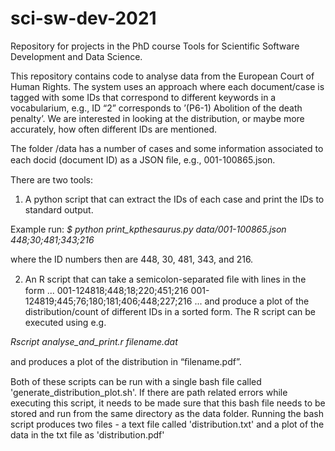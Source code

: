 # sci-sw-dev-2021
Repository for projects in the PhD course Tools for Scientific Software Development and Data Science.

This repository contains code to analyse data from the European Court of Human Rights. The system uses an approach where each document/case is tagged with some IDs that correspond to different keywords in a vocabularium, e.g., ID “2” corresponds to ’(P6-1) Abolition of the death
penalty’. We are interested in looking at the distribution, or maybe more accurately, how often different IDs are mentioned.

The folder /data has a number of cases and some information associated to each docid (document ID) as a JSON ﬁle, e.g., 001-100865.json.

There are two tools:

1. A python script that can extract the IDs of each case and print the IDs to standard output.

Example run:
*$ python print_kpthesaurus.py data/001-100865.json
448;30;481;343;216*

where the ID numbers then are 448, 30, 481, 343, and 216.

2. An R script that can take a semicolon-separated ﬁle with lines in the form
...
001-124818;448;18;220;451;216
001-124819;445;76;180;181;406;448;227;216
...
and produce a plot of the distribution/count of different IDs in a sorted form. The R script
can be executed using e.g.

*Rscript analyse_and_print.r filename.dat*

and produces a plot of the distribution in “ﬁlename.pdf”.

Both of these scripts can be run with a single bash file called 'generate_distribution_plot.sh'. If there are path related errors while executing this script, it needs to be made sure that this bash file needs to be stored and run from the same directory as the data folder.
Running the bash script produces two files - a text file called 'distribution.txt' and a plot of the data in the txt file as 'distribution.pdf'
